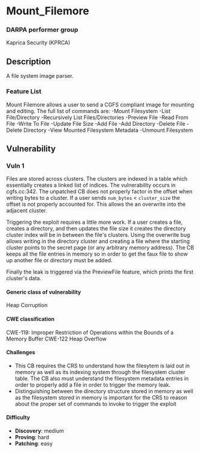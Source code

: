 # Mount_Filemore

### DARPA performer group
Kaprica Security (KPRCA)

## Description

A file system image parser. 

### Feature List

Mount Filemore allows a user to send a CGFS compliant image for mounting and editing. 
The full list of commands are:
    -Mount Filesystem
    -List File/Directory
    -Recursively List Files/Directories
    -Preview File
    -Read From File
    -Write To File
    -Update File Size
    -Add File
    -Add Directory
    -Delete File
    -Delete Directory
    -View Mounted Filesystem Metadata
    -Unmount Filesystem


## Vulnerability
### Vuln 1
Files are stored across clusters. The clusters are indexed in a table which essentially creates a linked list of indices.
The vulnerability occurs in cgfs.cc:342. The unpatched CB does not properly factor in the offset when writing bytes 
to a cluster. If a user sends `num_bytes` < `cluster_size` the offset is not properly accounted for. This allows
the an overwrite into the adjacent cluster.

Triggering the exploit requires a little more work. If a user creates a file, creates a directory, and then updates
the file size it creates the directory cluster index will be in between the file's clusters. Using the overwrite
bug allows writing in the directory cluster and creating a file where the starting cluster points to the secret
page (or any arbitrary memory address). The CB keeps all the file entries in memory so in order to get the 
faux file to show up another file or directory must be added.

Finally the leak is triggered via the PreviewFile feature, which prints the first cluster's data.

#### Generic class of vulnerability

Heap Corruption

#### CWE classification

CWE-119: Improper Restriction of Operations within the Bounds of a Memory Buffer
CWE-122 Heap Overflow

#### Challenges

 - This CB requires the CRS to understand how the filesytem is laid out in memory as well as its indexing system through the 
    filesystem cluster table. The CB also must understand the filesystem metadata entries in order to properly add a 
    file in order to trigger the memory leak.
 - Distinguishing between the directory structure stored in memory as well as the filesystem stored in memory is 
    important for the CRS to reason about the proper set of commands to invoke to trigger the exploit

#### Difficulty

 - **Discovery**: medium
 - **Proving**: hard
 - **Patching**: easy
